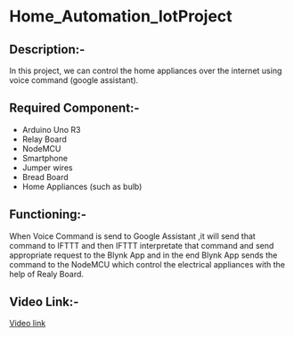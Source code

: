 # Home_Automation_IotProject

## Description:-
In this project, we can control the home appliances over the internet using voice command (google assistant).
## Required Component:-
* Arduino Uno R3
* Relay Board
* NodeMCU
* Smartphone
* Jumper wires
* Bread Board
* Home Appliances (such as bulb)

## Functioning:-
When Voice Command is send to Google Assistant ,it will send that command to IFTTT and then IFTTT interpretate that command and send appropriate request to the Blynk App and in the end Blynk App sends the command to the NodeMCU which control the electrical appliances with the help of Realy Board.

## Video Link:-
<a href="https://drive.google.com/file/d/1Qks9wjVNsisNoCVEpyBU9yzQSePuRJde/view?usp=drivesdk">Video link</a>
